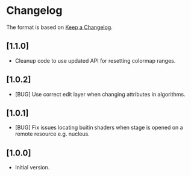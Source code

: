 # Changelog

The format is based on [Keep a Changelog](https://keepachangelog.com/en/1.0.0/).

## [1.1.0]

- Cleanup code to use updated API for resetting colormap ranges.

## [1.0.2]

- [BUG] Use correct edit layer when changing attributes in algorithms.

## [1.0.1]

- [BUG] Fix issues locating buitin shaders when stage is opened on a remote resource e.g. nucleus.

## [1.0.0]

- Initial version.
